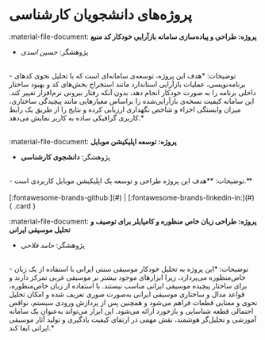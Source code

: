 # پروژه‌های دانشجویان کارشناسی

<div class="flex w-full" markdown>

<!-- 1 -->
:material-file-document: __پروژه: طراحي و پياده‌سازی سامانه بازآرایي خودكار كد منبع__
<br/>
- پژوهشگر:
*حسین اسدی*
<br/>
- توضیحات:
*هدف این پروژه، توسعه‌ی سامانه‌ای است که با تحلیل نحوی کدهای برنامه‌نویسی، عملیات بازآرایی استاندارد مانند استخراج بخش‌های کد و بهبود ساختار داخلی برنامه را به صورت خودکار انجام دهد، بدون آنکه رفتار بیرونی نرم‌افزار تغییر کند.
این سامانه کیفیت نسخه‌ی بازآرایی‌شده را براساس معیارهایی مانند پیچیدگی ساختاری، میزان وابستگی اجزاء و شاخص نگهداری ارزیابی کرده و نتایج را از طریق یک رابط کاربری گرافیکی ساده به کاربر نمایش می‌دهد.*
<br/>
<br/>


<!-- 2 -->
:material-file-document: __پروژه: توسعه اپلیکیشن موبایل__
<br/>
- پژوهشگر:
**دانشجوی کارشناسی**
<br/>
- توضیحات:
**هدف این پروژه طراحی و توسعه یک اپلیکیشن موبایل کاربردی است.**
<br/>
<br/>
[:fontawesome-brands-github:](#)
|
[:fontawesome-brands-linkedin-in:](#)
{ .card }

</div>

<!-- 3 -->
:material-file-document: __پروژه: طراحی زبان خاص منظوره و کامپایلر برای توصیف و تحلیل موسیقی ایرانی__
<br/>
- پژوهشگر:
*حامد فلاحی*
<br/>
- توضیحات:
*این پروژه به تحلیل خودکار موسیقی سنتی ایرانی با استفاده از یک زبان خاص‌منظوره می‌پردازد، زیرا ابزارهای موجود بیشتر بر موسیقی غربی تمرکز دارند و برای ساختار پیچیده موسیقی ایرانی مناسب نیستند. با استفاده از زبان خاص‌منظوره، قواعد مدال و ساختاری موسیقی ایرانی به‌صورت صوری تعریف شده و امکان تحلیل نحوی و معنایی قطعات فراهم می‌شود و همچنین پس از پردازش ورودی سیستم، نواقص احتمالی قطعه شناسایی و بازخورد ارائه می‌شود. این ابزار می‌تواند به‌عنوان یک سامانه آموزشی و تحلیل‌گر هوشمند، نقش مهمی در ارتقای کیفیت یادگیری و تولید آثار موسیقی ایرانی ایفا کند.*
<br/>
<br/>